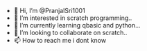 - 👋 Hi, I’m @PranjalSri1001
- 👀 I’m interested in scratch programming..
- 🌱 I’m currently learning qbasic and python...
- 💞️ I’m looking to collaborate on scratch..
- 📫 How to reach me i dont know

<!---
PranjalSri1001/PranjalSri1001 is a ✨ special ✨ repository because its `README.md` (this file) appears on your GitHub profile.
You can click the Preview link to take a look at your changes.
--->
